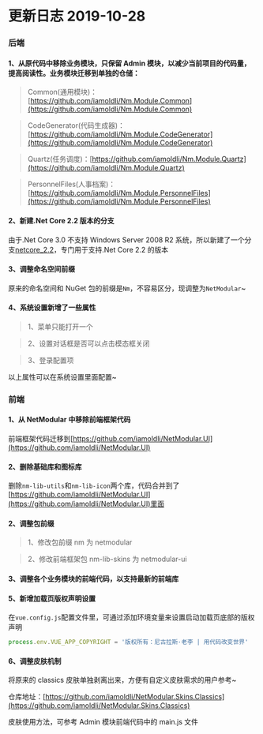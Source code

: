 # 更新日志 2019-10-28

### 后端

#### 1、从原代码中移除业务模块，只保留 Admin 模块，以减少当前项目的代码量，提高阅读性。业务模块迁移到单独的仓储：

> Common(通用模块)：[https://github.com/iamoldli/Nm.Module.Common](https://github.com/iamoldli/Nm.Module.Common)

> CodeGenerator(代码生成器)：[https://github.com/iamoldli/Nm.Module.CodeGenerator](https://github.com/iamoldli/Nm.Module.CodeGenerator)

> Quartz(任务调度)：[https://github.com/iamoldli/Nm.Module.Quartz](https://github.com/iamoldli/Nm.Module.Quartz)

> PersonnelFiles(人事档案)：[https://github.com/iamoldli/Nm.Module.PersonnelFiles](https://github.com/iamoldli/Nm.Module.PersonnelFiles)

#### 2、新建.Net Core 2.2 版本的分支

由于.Net Core 3.0 不支持 Windows Server 2008 R2 系统，所以新建了一个分支[netcore_2.2](https://github.com/iamoldli/NetModular/tree/netcore_2.2)，专门用于支持.Net Core 2.2 的版本

#### 3、调整命名空间前缀

原来的命名空间和 NuGet 包的前缀是`Nm`，不容易区分，现调整为`NetModular`~

#### 4、系统设置新增了一些属性

> 1、菜单只能打开一个

> 2、设置对话框是否可以点击模态框关闭

> 3、登录配置项

以上属性可以在系统设置里面配置~

<nm-img id="20191028180628"/>

### 前端

#### 1、从 NetModular 中移除前端框架代码

前端框架代码迁移到[https://github.com/iamoldli/NetModular.UI](https://github.com/iamoldli/NetModular.UI)

#### 2、删除基础库和图标库

删除`nm-lib-utils`和`nm-lib-icon`两个库，代码合并到了[https://github.com/iamoldli/NetModular.UI](https://github.com/iamoldli/NetModular.UI)里面

#### 2、调整包前缀

> 1、修改包前缀 nm 为 netmodular

> 2、修改前端框架包 nm-lib-skins 为 netmodular-ui

#### 3、调整各个业务模块的前端代码，以支持最新的前端库

#### 5、新增加载页版权声明设置

在`vue.config.js`配置文件里，可通过添加环境变量来设置启动加载页底部的版权声明

```js
process.env.VUE_APP_COPYRIGHT = '版权所有：尼古拉斯·老李 | 用代码改变世界'
```

#### 6、调整皮肤机制

将原来的 classics 皮肤单独剥离出来，方便有自定义皮肤需求的用户参考~

仓库地址：[https://github.com/iamoldli/NetModular.Skins.Classics](https://github.com/iamoldli/NetModular.Skins.Classics)

皮肤使用方法，可参考 Admin 模块前端代码中的 main.js 文件

<sponsor/>
